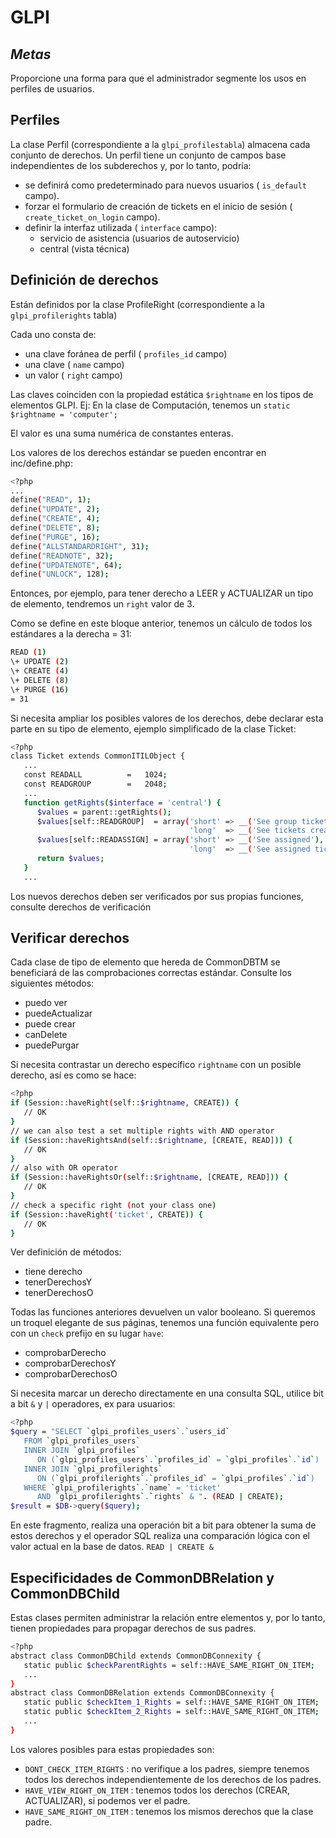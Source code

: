 # GLPI
## _Metas_
Proporcione una forma para que el administrador segmente los usos en perfiles de usuarios.

## Perfiles

La clase Perfil (correspondiente a la `glpi_profilestabla`) almacena cada conjunto de derechos.
Un perfil tiene un conjunto de campos base independientes de los subderechos y, por lo tanto, podría:

- se definirá como predeterminado para nuevos usuarios ( `is_default` campo).
- forzar el formulario de creación de tickets en el inicio de sesión ( `create_ticket_on_login` campo).
- definir la interfaz utilizada ( `interface` campo):
    - servicio de asistencia (usuarios de autoservicio)
    - central (vista técnica)

## Definición de derechos

Están definidos por la clase ProfileRight (correspondiente a la `glpi_profilerights` tabla)

Cada uno consta de:
- una clave foránea de perfil ( `profiles_id` campo)
- una clave ( `name` campo)
- un valor ( `right` campo)

Las claves coinciden con la propiedad estática `$rightname` en los tipos de elementos GLPI. Ej: En la clase de Computación, tenemos un `static $rightname = 'computer';`

El valor es una suma numérica de constantes enteras.

Los valores de los derechos estándar se pueden encontrar en inc/define.php:

```sh
<?php
...
define("READ", 1);
define("UPDATE", 2);
define("CREATE", 4);
define("DELETE", 8);
define("PURGE", 16);
define("ALLSTANDARDRIGHT", 31);
define("READNOTE", 32);
define("UPDATENOTE", 64);
define("UNLOCK", 128);
```
Entonces, por ejemplo, para tener derecho a LEER y ACTUALIZAR un tipo de elemento, tendremos un `right` valor de 3.

Como se define en este bloque anterior, tenemos un cálculo de todos los estándares a la derecha = 31:
```sh
READ (1)
\+ UPDATE (2)
\+ CREATE (4)
\+ DELETE (8)
\+ PURGE (16)
= 31
```
Si necesita ampliar los posibles valores de los derechos, debe declarar esta parte en su tipo de elemento, ejemplo simplificado de la clase Ticket:

```sh
<?php
class Ticket extends CommonITILObject {
   ...
   const READALL          =   1024;
   const READGROUP        =   2048;
   ...
   function getRights($interface = 'central') {
      $values = parent::getRights();
      $values[self::READGROUP]  = array('short' => __('See group ticket'),
                                        'long'  => __('See tickets created by my groups'));
      $values[self::READASSIGN] = array('short' => __('See assigned'),
                                        'long'  => __('See assigned tickets'));
      return $values;
   }
   ...
```
Los nuevos derechos deben ser verificados por sus propias funciones, consulte derechos de verificación

## Verificar derechos

Cada clase de tipo de elemento que hereda de CommonDBTM se beneficiará de las comprobaciones correctas estándar. Consulte los siguientes métodos:

- puedo ver
- puedeActualizar
- puede crear
- canDelete
- puedePurgar

Si necesita contrastar un derecho específico `rightname` con un posible derecho, así es como se hace:

```sh
<?php
if (Session::haveRight(self::$rightname, CREATE)) {
   // OK
}
// we can also test a set multiple rights with AND operator
if (Session::haveRightsAnd(self::$rightname, [CREATE, READ])) {
   // OK
}
// also with OR operator
if (Session::haveRightsOr(self::$rightname, [CREATE, READ])) {
   // OK
}
// check a specific right (not your class one)
if (Session::haveRight('ticket', CREATE)) {
   // OK
}
```
Ver definición de métodos:
- tiene derecho
- tenerDerechosY
- tenerDerechosO

Todas las funciones anteriores devuelven un valor booleano. Si queremos un troquel elegante de sus páginas, tenemos una función equivalente pero con un `check` prefijo en su lugar `have`:

- comprobarDerecho
- comprobarDerechosY
- comprobarDerechosO

Si necesita marcar un derecho directamente en una consulta SQL, utilice bit a bit `&` y `|` operadores, ex para usuarios:

```sh
<?php
$query = "SELECT `glpi_profiles_users`.`users_id`
   FROM `glpi_profiles_users`
   INNER JOIN `glpi_profiles`
      ON (`glpi_profiles_users`.`profiles_id` = `glpi_profiles`.`id`)
   INNER JOIN `glpi_profilerights`
      ON (`glpi_profilerights`.`profiles_id` = `glpi_profiles`.`id`)
   WHERE `glpi_profilerights`.`name` = 'ticket'
      AND `glpi_profilerights`.`rights` & ". (READ | CREATE);
$result = $DB->query($query);
```
En este fragmento, realiza una operación bit a bit para obtener la suma de estos derechos y el operador SQL realiza una comparación lógica con el valor actual en la base de datos. `READ | CREATE &`

## Especificidades de CommonDBRelation y CommonDBChild

Estas clases permiten administrar la relación entre elementos y, por lo tanto, tienen propiedades para propagar derechos de sus padres.

```sh
<?php
abstract class CommonDBChild extends CommonDBConnexity {
   static public $checkParentRights = self::HAVE_SAME_RIGHT_ON_ITEM;
   ...
}
abstract class CommonDBRelation extends CommonDBConnexity {
   static public $checkItem_1_Rights = self::HAVE_SAME_RIGHT_ON_ITEM;
   static public $checkItem_2_Rights = self::HAVE_SAME_RIGHT_ON_ITEM;
   ...
}
```

Los valores posibles para estas propiedades son:

- `DONT_CHECK_ITEM_RIGHTS` : no verifique a los padres, siempre tenemos todos los derechos independientemente de los derechos de los padres.
- `HAVE_VIEW_RIGHT_ON_ITEM` : tenemos todos los derechos (CREAR, ACTUALIZAR), si podemos ver el padre.
- `HAVE_SAME_RIGHT_ON_ITEM` : tenemos los mismos derechos que la clase padre.

